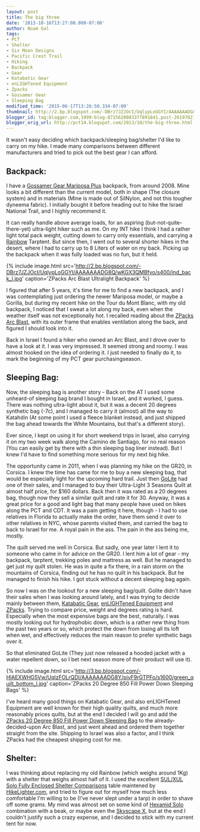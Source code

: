 ```yaml
---
layout: post
title: The big three
date: '2013-10-16T13:27:00.000-07:00'
author: Noam Gal
tags:
- PCT
- Shelter
- Six Moon Designs
- Pacific Crest Trail
- Hiking
- Backpack
- Gear
- Katabatic Gear
- enLIGHTened Equipment
- Zpacks
- Gossamer Gear
- Sleeping Bag
modified_time: '2015-06-17T13:26:50.334-07:00'
thumbnail: http://2.bp.blogspot.com/-DBrz7JZJOcI/UqlypLoGGYI/AAAAAAADG8Q/wKGX3QMBfvo/s72-c/ind_back_l.jpg
blogger_id: tag:blogger.com,1999:blog-8715620883377891841.post-2619702122822600029
blogger_orig_url: http://pct14.blogspot.com/2013/10/the-big-three.html
---
```


It wasn't easy deciding which backpack/sleeping bag/shelter I'd like to carry on my hike. I made many comparisons between different manufacturers and tried to pick out the best gear I can afford.

Backpack:
---
I have a [Gossamer Gear Mariposa Plus](http://gossamergear.com/packs/backpacks/mariposa-ultralight-backpack-all.html) backpack, from around 2008. Mine looks a bit different than the current model, both in shape (The closure system) and in materials (Mine is made out of SilNylon, and not this tougher dyneema fabric). I initially bought it before heading out to hike the Israel National Trail, and I highly recommend it.

It can really handle above average loads, for an aspiring (but-not-quite-there-yet) ultra-light hiker such as me. On my INT hike I think I had a rather light total pack weight, cutting down to carry only essentials, and carrying a [Rainbow](http://tarptent.com/rainbow.html) Tarptent. But since then, I went out to several shorter hikes in the desert, where I had to carry up to 8 Liters of water on my back. Picking up the backpack when it was fully loaded was no fun, but it held.

{% include image.html src='http://2.bp.blogspot.com/-DBrz7JZJOcI/UqlypLoGGYI/AAAAAAADG8Q/wKGX3QMBfvo/s400/ind_back_l.jpg' caption='ZPacks Arc Blast Ultralight Backpack' %}

I figured that after 5 years, it's time for me to find a new backpack, and I was contemplating just ordering the newer Mariposa model, or maybe a Gorilla, but during my recent hike on the Tour du Mont Blanc, with my old backpack, I noticed that I sweat a lot along my back, even when the weather itself was not exceptionally hot. I recalled reading about the [ZPacks Arc Blast](http://zpacks.com/backpacks/arc_blast.shtml), with its outer frame that enables ventilation along the back, and figured I should look into it.

Back in Israel I found a hiker who owned an Arc Blast, and I drove over to have a look at it. I was very impressed. It seemed strong and roomy. I was almost hooked on the idea of ordering it. I just needed to finally do it, to mark the beginning of my PCT gear purchasingseason.

Sleeping Bag:
---
Now, the sleeping bag is another story - Back on the AT I used some unheard-of sleeping bag brand I bought in Israel, and it worked, I guess. There was nothing ultra-light about it, but it was a decent 20 degrees synthetic bag (-7c), and I managed to carry it (almost) all the way to Katahdin (At some point I used a fleece blanket instead, and just shipped the bag ahead towards the White Mountains, but that's a different story).

Ever since, I kept on using it for short weekend trips in Israel, also carrying it on my two week walk along the Camino de Santiago, for no real reason (You can easily get by there with a thin sleeping bag liner instead). But I knew I'd have to find something more serious for my next big hike.

The opportunity came in 2011, when I was planning my hike on the GR20, in Corsica. I knew the time has came for me to buy a new sleeping bag, that would be especially light for the upcoming hard trail. Just then [GoLite](http://www.golite.com/) had one of their sales, and I managed to buy their Ultra-Light 3 Seasons Quilt at almost half price, for $160 dollars. Back then it was rated as a 20 degrees bag, though now they sell a similar quilt and rate it for 30. Anyway, it was a great price for a good and light bag that many people have used on hikes along the PCT and CDT. It was a pain getting it here, though - I had to use relatives in Florida to actually make the order, have them send it over to other relatives in NYC, whose parents visited them, and carried the bag to back to Israel for me. A royal pain in the ass. The pain in the ass being me, mostly.

The quilt served me well in Corsica. But sadly, one year later I lent it to someone who came in for advice on the GR20. I lent him a lot of gear - my backpack, tarptent, trekking poles and mattress as well. But he managed to get just my quilt stolen. He was in quite a fix there, in a rain storm on the mountains of Corsica, finding out he has no quilt in his backpack. But he managed to finish his hike. I got stuck without a decent sleeping bag again.

So now I was on the lookout for a new sleeping bag/quilt. Golite didn't have their sales when I was looking around lately, and I was trying to decide mainly between them, [Katabatic Gear](http://katabaticgear.com/), [enLIGHTened Equipment](http://www.enlightenedequipment.com/) and [ZPacks](http://zpacks.com/). Trying to compare price, weight and degrees rating is hard. Especially when the most expensive bags are the best, naturally. I was mostly looking out for hydrophobic down, which is a rather new thing from the past two years or so, which protect the down from losing all its loft when wet, and effectively reduces the main reason to prefer synthetic bags over it.

So that eliminated GoLite (They just now released a hooded jacket with a water repellent down, so I bet next season more of their product will use it).

{% include image.html src='http://3.bp.blogspot.com/-HlAEXWHG5Vw/UqlzFOLrQDI/AAAAAAADG8Y/pivF9rGTPFo/s1600/green_quilt_bottom_l.jpg' caption='ZPacks 20 Degree 850 Fill Power Down Sleeping Bags' %}

I've heard many good things on Katabatic Gear, and also enLIGHTened Equipment are well known for their high quality quilts, and much more reasonably prices quilts, but at the end I decided I will go and add the [ZPacks 20 Degree 850 Fill Power Down Sleeping Bag](http://zpacks.com/quilts/sleepingbag.shtml) to the already-decided-upon Arc Blast, and just went ahead and ordered them together straight from the site. Shipping to Israel was also a factor, and I think ZPacks had the cheapest shipping cost for me.

Shelter:
---
I was thinking about replacing my old Rainbow (which weighs around 1Kg) with a shelter that weighs almost half of it. I used the excellent [SUL/XUL Solo Fully Enclosed Shelter Comparisons](https://docs.google.com/spreadsheet/ccc?key=0As-hvbUBJ_X_dGgwNkwwZUp6bGhyVzBrcmNhUjR3Z0E&amp;usp=drive_web#gid=0)&nbsp;table maintened by [HikeLighter.com](http://hikelighter.com/2011/12/29/sulxul-enclosed-shelter-comparisons/), and tried to figure out for myself how much less comfortable I'm willing to be (I've never slept under a tarp) in order to shave off some grams. My mind was almost set on some kind of [Hexamid Solo](http://zpacks.com/shelter/hexamid.shtml) combination with a beak, or maybe even the [Skyscape X](http://www.sixmoondesigns.com/tents/ssX.html), but at the end I couldn't justify such a crazy expense, and I decided to stick with my current tent for now.
